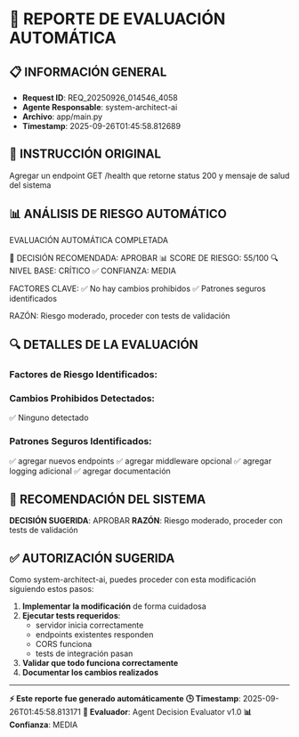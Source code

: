 # 🤖 REPORTE DE EVALUACIÓN AUTOMÁTICA

## 📋 INFORMACIÓN GENERAL
- **Request ID**: REQ_20250926_014546_4058
- **Agente Responsable**: system-architect-ai
- **Archivo**: app/main.py
- **Timestamp**: 2025-09-26T01:45:58.812689

## 🎯 INSTRUCCIÓN ORIGINAL
Agregar un endpoint GET /health que retorne status 200 y mensaje de salud del sistema

## 📊 ANÁLISIS DE RIESGO AUTOMÁTICO

EVALUACIÓN AUTOMÁTICA COMPLETADA

🎯 DECISIÓN RECOMENDADA: APROBAR
📊 SCORE DE RIESGO: 55/100
🔍 NIVEL BASE: CRÍTICO
✅ CONFIANZA: MEDIA

FACTORES CLAVE:
✅ No hay cambios prohibidos
✅ Patrones seguros identificados

RAZÓN: Riesgo moderado, proceder con tests de validación


## 🔍 DETALLES DE LA EVALUACIÓN

### Factores de Riesgo Identificados:


### Cambios Prohibidos Detectados:
✅ Ninguno detectado

### Patrones Seguros Identificados:
✅ agregar nuevos endpoints
✅ agregar middleware opcional
✅ agregar logging adicional
✅ agregar documentación

## 🚦 RECOMENDACIÓN DEL SISTEMA

**DECISIÓN SUGERIDA**: APROBAR
**RAZÓN**: Riesgo moderado, proceder con tests de validación


## ✅ AUTORIZACIÓN SUGERIDA

Como system-architect-ai, puedes proceder con esta modificación siguiendo estos pasos:

1. **Implementar la modificación** de forma cuidadosa
2. **Ejecutar tests requeridos**:
   - servidor inicia correctamente
   - endpoints existentes responden
   - CORS funciona
   - tests de integración pasan
3. **Validar que todo funciona correctamente**
4. **Documentar los cambios realizados**


---
**⚡ Este reporte fue generado automáticamente**
**🕒 Timestamp**: 2025-09-26T01:45:58.813171
**🤖 Evaluador**: Agent Decision Evaluator v1.0
**📊 Confianza**: MEDIA
